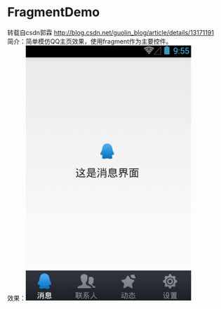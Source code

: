 # FragmentDemo
转载自csdn郭霖 http://blog.csdn.net/guolin_blog/article/details/13171191  
简介：简单模仿QQ主页效果，使用fragment作为主要控件。  
效果：![gif](https://github.com/huanchangfjx/FragmentDemo/blob/master/qq_fragment.gif)
